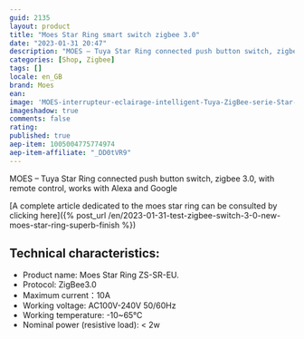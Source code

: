 ```yaml
---
guid: 2135
layout: product 
title: "Moes Star Ring smart switch zigbee 3.0"
date: "2023-01-31 20:47"
description: "MOES – Tuya Star Ring connected push button switch, zigbee 3.0, with remote control, works with Alexa and Google"
categories: [Shop, Zigbee]
tags: []
locale: en_GB
brand: Moes
ean: 
image: 'MOES-interrupteur-eclairage-intelligent-Tuya-ZigBee-serie-Star-Ring-aucun-fil-neutre-aucun-condensateur.png'
imageshadow: true
comments: false
rating:  
published: true
aep-item: 1005004775774974
aep-item-affiliate: "_DD0tVR9"
---
```

MOES – Tuya Star Ring connected push button switch, zigbee 3.0, with remote control, works with Alexa and Google

[A complete article dedicated to the moes star ring can be consulted by clicking here]({% post_url /en/2023-01-31-test-zigbee-switch-3-0-new-moes-star-ring-superb-finish %})

## Technical characteristics:
- Product name: Moes Star Ring ZS-SR-EU.
- Protocol: ZigBee3.0
- Maximum current：10A
- Working voltage: AC100V-240V 50/60Hz
- Working temperature: -10~65℃
- Nominal power (resistive load): < 2w


